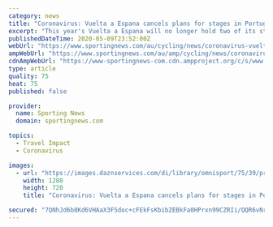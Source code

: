 ```yaml
---
category: news
title: "Coronavirus: Vuelta a Espana cancels plans for stages in Portugal"
excerpt: "This year's Vuelta a Espana will no longer hold two of its stages in Portugal due to the coronavirus crisis. Stages 15 and 16 were originally due to take place across the cities of Porto, Matosinhos and Viseu but will now be held in Spain as part of an alternative route."
publishedDateTime: 2020-05-09T23:52:00Z
webUrl: "https://www.sportingnews.com/au/cycling/news/coronavirus-vuelta-a-espana-cancels-plans-for-stages-in-portugal/fxoqsy2l9e4e11l55hdrl9roi"
ampWebUrl: "https://www.sportingnews.com/au/amp/cycling/news/coronavirus-vuelta-a-espana-cancels-plans-for-stages-in-portugal/fxoqsy2l9e4e11l55hdrl9roi"
cdnAmpWebUrl: "https://www-sportingnews-com.cdn.ampproject.org/c/s/www.sportingnews.com/au/amp/cycling/news/coronavirus-vuelta-a-espana-cancels-plans-for-stages-in-portugal/fxoqsy2l9e4e11l55hdrl9roi"
type: article
quality: 75
heat: 75
published: false

provider:
  name: Sporting News
  domain: sportingnews.com

topics:
  - Travel Impact
  - Coronavirus

images:
  - url: "https://images.daznservices.com/di/library/omnisport/75/39/primozroglic-cropped_ktcarmnglm8t1x63knkwynb57.jpg?t=869753325&quality=100&w=1280&h=720"
    width: 1280
    height: 720
    title: "Coronavirus: Vuelta a Espana cancels plans for stages in Portugal"

secured: "7QNhJd6b8Kd6VHAaX3F5doc+cFEkFsKbibZEBkFa0HPrxn99CZRIi/QQR6vNrc5XcGMjtBhmaXcv2nByUqx8/HUYFfYJh9yND/+fExqzsdlTc+sbDPDsYXRm1WAgUKGm+FBnQOlb5AzJlvYPtU53W8To3NUWPruGU68S0nWBDFT9VJ/ZJn2YDY15ocUJey1iu2h9sksaoG/TeXTO3KsxBGInYmZTeOJXbJMtz+Com/0dOWlLbwr+quv8FctEbZa1yZIf5Nuk4j7yyC/J0Z3rSWmIZNMkpCxaaoGldpTvwfzu/YK1dYkNPC6NJh79W0R0;iG4DCmNgES95bvk0227vKg=="
---
```


